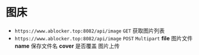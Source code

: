 # 图床

- `https://www.ablocker.top:8082/api/image` `GET` 获取图片列表
- `https://www.ablocker.top:8082/api/image` `POST` `Multipart` **file** 图片文件 **name** 保存文件名 **cover** 是否覆盖 图片上传

